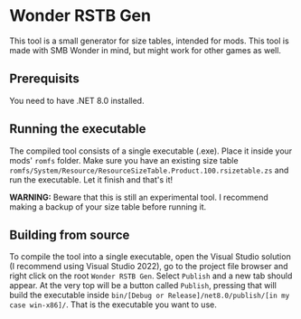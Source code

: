 # Wonder RSTB Gen
This tool is a small generator for size tables, intended for mods. This tool is made with SMB Wonder in mind, but might work for other games as well.

## Prerequisits
You need to have .NET 8.0 installed.

## Running the executable
The compiled tool consists of a single executable (.exe). Place it inside your mods' ``romfs`` folder. Make sure you have an existing size table ``romfs/System/Resource/ResourceSizeTable.Product.100.rsizetable.zs`` and run the executable. Let it finish and that's it!

**WARNING:** Beware that this is still an experimental tool. I recommend making a backup of your size table before running it.

## Building from source
To compile the tool into a single executable, open the Visual Studio solution (I recommend using Visual Studio 2022), go to the project file browser and right click on the root ``Wonder RSTB Gen``. Select ``Publish`` and a new tab should appear. At the very top will be a button called ``Publish``, pressing that will build the executable inside ``bin/[Debug or Release]/net8.0/publish/[in my case win-x86]/``. That is the executable you want to use.
